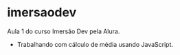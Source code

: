 ﻿# imersaodev

Aula 1 do curso Imersão Dev pela Alura.
- Trabalhando com cálculo de média usando JavaScript.
